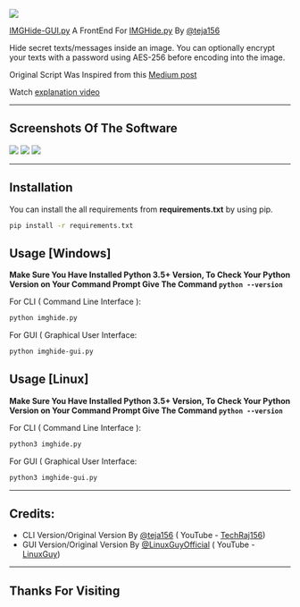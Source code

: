 [<img src="https://raw.githubusercontent.com/LinuxGuyOfficial/IMGHide-GUI/main/assets/header2.png">](https://github.com/LinuxGuyOfficial/IMGHide-GUI)


[IMGHide-GUI.py](imghide-gui.py) A FrontEnd For [IMGHide.py](https://github.com/teja156/imghide/blob/main/imghide.py) By [@teja156](https://github.com/teja156)

Hide secret texts/messages inside an image. You can optionally encrypt your texts with a password using AES-256 before encoding into the image.

Original Script Was Inspired from this [Medium post](https://medium.com/better-programming/image-steganography-using-python-2250896e48b9)

Watch [explanation video](https://youtu.be/_KX8ORUA_98)

---

## Screenshots Of The Software

<img src="https://i.ibb.co/8ckgBwc/imghide-gui-1.png">
<img src="https://i.ibb.co/PC4mmH8/imghide-gui-2.png">
<img src="https://i.ibb.co/Bj5Hb7c/imghide-gui-3.png">

---

## Installation
You can install the all requirements from **requirements.txt** by using pip.
```bash
pip install -r requirements.txt
```

## Usage [Windows]
**Make Sure You Have Installed Python 3.5+ Version, To Check Your Python Version on Your Command Prompt Give The Command ```python --version```**

For CLI ( Command Line Interface ):
```bash
python imghide.py
```
For GUI ( Graphical User Interface:
```bash
python imghide-gui.py
```

## Usage [Linux]
**Make Sure You Have Installed Python 3.5+ Version, To Check Your Python Version on Your Command Prompt Give The Command ```python --version```**

For CLI ( Command Line Interface ):
```bash
python3 imghide.py
```
For GUI ( Graphical User Interface:
```bash
python3 imghide-gui.py
```

---

## Credits:
* CLI Version/Original Version By [@teja156](https://github.com/teja156) ( YouTube - [TechRaj156](https://www.youtube.com/c/TechRaj156?sub_confirmation=1))
* GUI Version/Original Version By [@LinuxGuyOfficial](https://github.com/LinuxGuyOfficial) ( YouTube - [LinuxGuy](https://www.youtube.com/channel/UCVmQpp6Ah3s6JnbBvA5Nh7A?sub_confirmation=1))

---

## Thanks For Visiting
